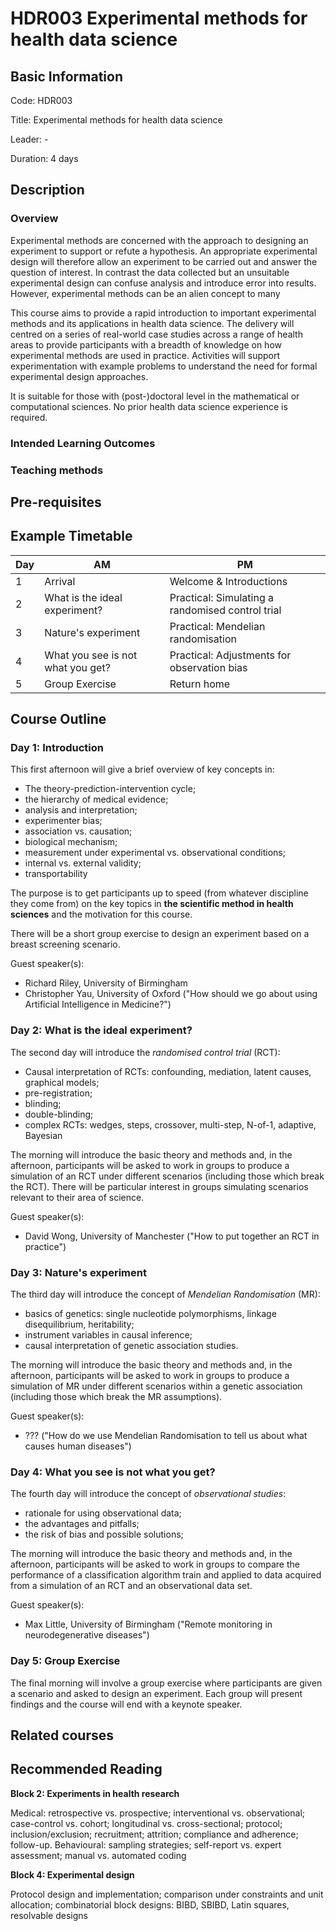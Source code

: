 # HDR003 Experimental methods for health data science

## Basic Information

Code: HDR003

Title: Experimental methods for health data science

Leader: -

Duration: 4 days

## Description

### Overview 

Experimental methods are concerned with the approach to designing an experiment to support or refute a hypothesis. An appropriate experimental design will therefore allow an experiment to be carried out and answer the question of interest. In contrast the data collected but an unsuitable experimental design can confuse analysis and introduce error into results. However, experimental methods can be an alien concept to many 

This course aims to provide a rapid introduction to important experimental methods and its applications in health data science. The delivery will centred on a series of real-world case studies across a range of health areas to provide participants with a breadth of knowledge on how experimental methods are used in practice. Activities will support experimentation with example problems to understand the need for formal experimental design approaches. 

It is suitable for those with (post-)doctoral level in the mathematical or computational sciences. No prior health data science experience is required. 

### Intended Learning Outcomes

### Teaching methods

## Pre-requisites

## Example Timetable

| Day | AM | PM |
| --- | -- | -- | 
| 1 | Arrival | Welcome & Introductions |
| 2 | What is the ideal experiment? | Practical: Simulating a randomised control trial |
| 3 | Nature's experiment | Practical: Mendelian randomisation |
| 4 | What you see is not what you get? | Practical: Adjustments for observation bias |
| 5 | Group Exercise | Return home |

## Course Outline 

### Day 1: Introduction

This first afternoon will give a brief overview of key concepts in: 

- The theory-prediction-intervention cycle; 
- the hierarchy of medical evidence; 
- analysis and interpretation; 
- experimenter bias; 
- association vs. causation; 
- biological mechanism; 
- measurement under experimental vs. observational conditions; 
- internal vs. external validity; 
- transportability

The purpose is to get participants up to speed (from whatever discipline they come from) on the key topics in **the scientific method in health sciences** and the motivation for this course.

There will be a short group exercise to design an experiment based on a breast screening scenario.

Guest speaker(s):

- Richard Riley, University of Birmingham 
- Christopher Yau, University of Oxford ("How should we go about using Artificial Intelligence in Medicine?")

### Day 2: What is the ideal experiment? 

The second day will introduce the *randomised control trial* (RCT):

- Causal interpretation of RCTs: confounding, mediation, latent causes, graphical models; 
- pre-registration; 
- blinding; 
- double-blinding; 
- complex RCTs: wedges, steps, crossover, multi-step, N-of-1, adaptive, Bayesian

The morning will introduce the basic theory and methods and, in the afternoon, participants will be asked to work in groups to produce a simulation of an RCT under different scenarios (including those which break the RCT). There will be particular interest in groups simulating scenarios relevant to their area of science.

Guest speaker(s):

- David Wong, University of Manchester ("How to put together an RCT in practice")

### Day 3: Nature's experiment

The third day will introduce the concept of *Mendelian Randomisation* (MR):

- basics of genetics: single nucleotide polymorphisms, linkage disequilibrium, heritability;
- instrument variables in causal inference;
- causal interpretation of genetic association studies.

The morning will introduce the basic theory and methods and, in the afternoon, participants will be asked to work in groups to produce a simulation of MR under different scenarios within a genetic association (including those which break the MR assumptions). 

Guest speaker(s):

- ??? ("How do we use Mendelian Randomisation to tell us about what causes human diseases")

### Day 4: What you see is not what you get?

The fourth day will introduce the concept of *observational studies*:

- rationale for using observational data;
- the advantages and pitfalls;
- the risk of bias and possible solutions;

The morning will introduce the basic theory and methods and, in the afternoon, participants will be asked to work in groups to compare the performance of a classification algorithm train and applied to data acquired from a simulation of an RCT and an observational data set.

Guest speaker(s):

- Max Little, University of Birmingham ("Remote monitoring in neurodegenerative diseases")

### Day 5: Group Exercise

The final morning will involve a group exercise where participants are given a scenario and asked to design an experiment. Each group will present findings and the course will end with a keynote speaker.

## Related courses

## Recommended Reading


**Block 2: Experiments in health research** 

Medical: retrospective vs. prospective; interventional vs. observational; case-control vs. cohort; longitudinal vs. cross-sectional; protocol; inclusion/exclusion; recruitment; attrition; compliance and adherence; follow-up. Behavioural: sampling strategies; self-report vs. expert assessment; manual vs. automated coding

**Block 4: Experimental design** 

Protocol design and implementation; comparison under constraints and unit allocation; combinatorial block designs: BIBD, SBIBD, Latin squares, resolvable designs
